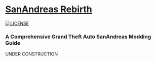# [SanAndreas Rebirth](https://SanAndreasRebirth.github.io/)

[![LICENSE](https://img.shields.io/badge/license-MIT-informational.svg)](https://github.com/h5bp/html5-boilerplate/blob/master/LICENSE.txt)

### A Comprehensive Grand Theft Auto SanAndreas Modding Guide

UNDER CONSTRUCTION

